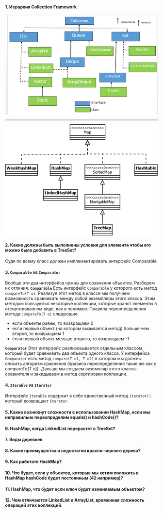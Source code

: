 #### 1. Иерархия Collection Framework

![](https://github.com/Primisen/interview/blob/master/pictures/collection-hierarchy.png "")
________________________________________________________________________________________________________

![](https://github.com/Primisen/interview/blob/master/pictures/map-hierarchy.png "")

#### 2. Какие должны быть выполнены условия для элемента чтобы его можно было добавить в TreeSet?
Судя по всему класс  должен имплементировать интерфейс Comparable

#### 3. `Comparable` vs `Comparator`

Вообще эти два интерфейса нужны для сравнения объектов.
Разберем их отличия. 
__`Comparable`__
Есть интерфейс `Comparable` у которого есть метод `compareTo(T o)`. Реализуя этот метод в классе мы получаем 
возможность сравнивать между собой экземпляры этого класса. Этим методом пользуются некоторые коллекции, которые хранят элементы в отсортированном виде, как я понимаю.
Правила переопределения метода `compateTo(T o)` следующие:
* если объекты равны, то возвращаем 0
* если первый объект (на котором вызывается метод) больше чем второй, то возвращаем 1
* если первый объект меньше второго, то возвращаем -1

__`Comparator`__
Этот интерфейс реализовывается отдельным классом, который будет сравнивать два объекта одного класса. У интерфейса `Comparator` есть метод 
`compare(T o1, T o2)` в котором мы должны описать алгоритм сравнения (правила переопределения такие же как у compareTo(T o)). Дальше мы создаем экземпляр
этого класса-сравнителя и закидываем в метод сортировки коллекции. 


#### 4. `Iterable` vs `Iterator`
Интерфейс `Iterable` содержит в себе единственный метод `iterator()` который возвращает `Iterator`.

#### 5. Какие возникнут сложности в использовании HashMap, если мы неправильно переопределим equals() и hashCode()?

#### 6. HashMap, когда LinkedList перерастет в TreeSet?

#### 7. Виды деревьев

#### 8. Какие преимущества и недостатки красно-черного дерева?

#### 9. Как работате HashMap? 

#### 10. Что будет, если у объектов, которые мы хотим положить в  HashMap hashCode будет постоянным (42 например)?

#### 11. HashMap, что будет если ключ будет изменяемым объектом?

#### 12. Чем отличаются LinkedList и ArrayList, временная сложность операций этих коллекций.
